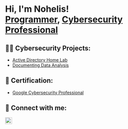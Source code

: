 <h1>Hi, I'm Nohelis! <br/><a href="https://github.com/nohelis0610">Programmer</a>, <a href="https://www.linkedin.com/in/nohelisfernandez/">Cybersecurity Professional</a>

<h2>👨‍💻 Cybersecurity Projects:</h2>

- [Active Directory Home Lab](https://github.com/joshmadakor1/Algorithms-Practice)
- [Documenting Data Analysis](https://github.com/nohelis0610/Documenting-Data-Analysis)

<h2>📝 Certification:</h2>

- [Google Cybersecurity Professional](file:///C:/Users/kenne/OneDrive/Escritorio/CYBERSECURITY/CYBERSECURITY%20CERTIFICATES/Google%20Cybersecurity%20Professional%20Certificate.pdf)


<h2> 🤳 Connect with me:</h2>


[<img align="left" alt="NohelisFernandez | LinkedIn" width="22px" src="https://cdn.jsdelivr.net/npm/simple-icons@v3/icons/linkedin.svg" />][linkedin]


[linkedin]: https://www.linkedin.com/in/nohelisfernandez/
